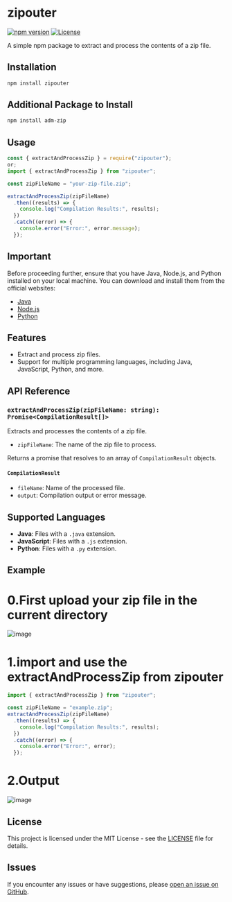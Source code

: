 # zipouter

[![npm version](https://img.shields.io/npm/v/zipouter.svg)](https://www.npmjs.com/package/zipouter)
[![License](https://img.shields.io/badge/license-MIT-blue.svg)](https://opensource.org/licenses/MIT)

A simple npm package to extract and process the contents of a zip file.

## Installation

```bash
npm install zipouter
```

## Additional Package to Install

```bash
npm install adm-zip
```

## Usage

```javascript
const { extractAndProcessZip } = require("zipouter");
or;
import { extractAndProcessZip } from "zipouter";

const zipFileName = "your-zip-file.zip";

extractAndProcessZip(zipFileName)
  .then((results) => {
    console.log("Compilation Results:", results);
  })
  .catch((error) => {
    console.error("Error:", error.message);
  });
```

## Important

Before proceeding further, ensure that you have Java, Node.js, and Python installed on your local machine. You can download and install them from the official websites:

- [Java](https://www.oracle.com/java/technologies/javase-downloads.html)
- [Node.js](https://nodejs.org/)
- [Python](https://www.python.org/)

## Features

- Extract and process zip files.
- Support for multiple programming languages, including Java, JavaScript, Python, and more.

## API Reference

### `extractAndProcessZip(zipFileName: string): Promise<CompilationResult[]>`

Extracts and processes the contents of a zip file.

- `zipFileName`: The name of the zip file to process.

Returns a promise that resolves to an array of `CompilationResult` objects.

#### `CompilationResult`

- `fileName`: Name of the processed file.
- `output`: Compilation output or error message.

## Supported Languages

- **Java**: Files with a `.java` extension.
- **JavaScript**: Files with a `.js` extension.
- **Python**: Files with a `.py` extension.

## Example

# 0.First upload your zip file in the current directory <br/>

![image](https://github.com/TheCoderAdi/zipouter/assets/111285422/ff3118b7-9614-490c-b0ca-3aeb40dc6ea9)

# 1.import and use the extractAndProcessZip from zipouter

```javascript
import { extractAndProcessZip } from "zipouter";

const zipFileName = "example.zip";
extractAndProcessZip(zipFileName)
  .then((results) => {
    console.log("Compilation Results:", results);
  })
  .catch((error) => {
    console.error("Error:", error);
  });
```

# 2.Output<br/>

![image](https://github.com/TheCoderAdi/zipouter/assets/111285422/e322047e-5e68-4a86-a79a-19c5ce196cb9)

## License

This project is licensed under the MIT License - see the [LICENSE](LICENSE) file for details.

## Issues

If you encounter any issues or have suggestions, please [open an issue on GitHub](https://github.com/TheCoderAdi/zipouter/issues).
